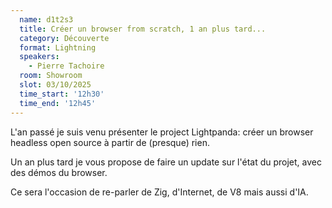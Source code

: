 ```yaml
---
  name: d1t2s3
  title: Créer un browser from scratch, 1 an plus tard...
  category: Découverte
  format: Lightning
  speakers: 
    - Pierre Tachoire
  room: Showroom
  slot: 03/10/2025
  time_start: '12h30'
  time_end: '12h45'
---
```

L'an passé je suis venu présenter le project Lightpanda: créer un browser headless open source à partir de (presque) rien.

Un an plus tard je vous propose de faire un update sur l'état du projet, avec des démos du browser.

Ce sera l'occasion de re-parler de Zig, d'Internet, de V8 mais aussi d'IA.